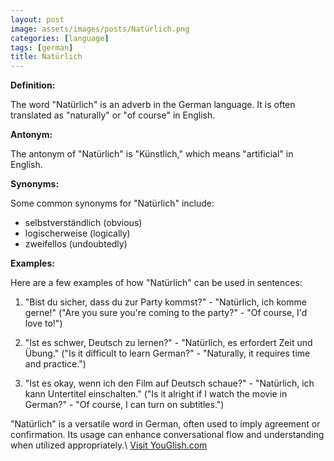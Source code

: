 ```yaml
---
layout: post
image: assets/images/posts/Natürlich.png
categories: [language]
tags: [german]
title: Natürlich
---
```


**Definition:**

The word "Natürlich" is an adverb in the German language. It is often translated as "naturally" or "of course" in English. 

**Antonym:**

The antonym of "Natürlich" is "Künstlich," which means "artificial" in English. 

**Synonyms:**

Some common synonyms for "Natürlich" include:
- selbstverständlich (obvious)
- logischerweise (logically)
- zweifellos (undoubtedly)

**Examples:**

Here are a few examples of how "Natürlich" can be used in sentences:

1. "Bist du sicher, dass du zur Party kommst?" - "Natürlich, ich komme gerne!" 
   ("Are you sure you're coming to the party?" - "Of course, I'd love to!")

2. "Ist es schwer, Deutsch zu lernen?" - "Natürlich, es erfordert Zeit und Übung."
   ("Is it difficult to learn German?" - "Naturally, it requires time and practice.")

3. "Ist es okay, wenn ich den Film auf Deutsch schaue?" - "Natürlich, ich kann Untertitel einschalten."
   ("Is it alright if I watch the movie in German?" - "Of course, I can turn on subtitles.")

"Natürlich" is a versatile word in German, often used to imply agreement or confirmation. Its usage can enhance conversational flow and understanding when utilized appropriately.\ <a id="yg-widget-0" class="youglish-widget" data-query="Natürlich" data-lang="german" data-components="8412" data-auto-start="0" data-bkg-color="theme_light" data-title="How%20to%20pronounce%20Natürlich%20in%20German"  rel="nofollow" href="https://youglish.com">Visit YouGlish.com</a><script async src="https://youglish.com/public/emb/widget.js" charset="utf-8"></script>